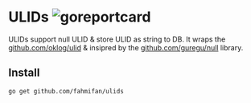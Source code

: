 # ULIDs ![goreportcard](https://goreportcard.com/badge/github.com/fahmifan/ulids)

ULIDs support null ULID & store ULID as string to DB. It wraps the [github.com/oklog/ulid](github.com/oklog/ulid) & insipred by the [github.com/guregu/null](github.com/guregu/null) library.

## Install
```
go get github.com/fahmifan/ulids
```